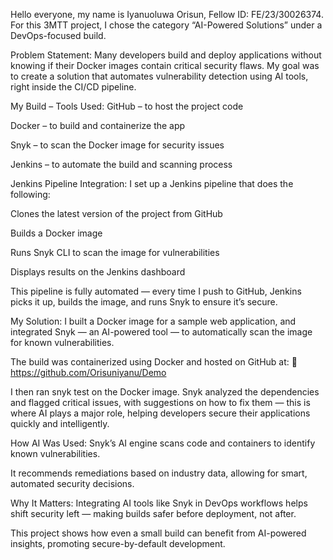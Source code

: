 Hello everyone, my name is Iyanuoluwa Orisun, Fellow ID: FE/23/30026374.
For this 3MTT project, I chose the category “AI-Powered Solutions” under a DevOps-focused build.

Problem Statement:
Many developers build and deploy applications without knowing if their Docker images contain critical security flaws.
My goal was to create a solution that automates vulnerability detection using AI tools, right inside the CI/CD pipeline.

My Build – Tools Used:
GitHub – to host the project code

Docker – to build and containerize the app

Snyk – to scan the Docker image for security issues

Jenkins – to automate the build and scanning process

Jenkins Pipeline Integration:
I set up a Jenkins pipeline that does the following:

Clones the latest version of the project from GitHub

Builds a Docker image

Runs Snyk CLI to scan the image for vulnerabilities

Displays results on the Jenkins dashboard

This pipeline is fully automated — every time I push to GitHub, Jenkins picks it up, builds the image, and runs Snyk to ensure it’s secure.

 My Solution:
I built a Docker image for a sample web application, and integrated Snyk — an AI-powered tool — to automatically scan the image for known vulnerabilities.

The build was containerized using Docker and hosted on GitHub at:
🔗 https://github.com/Orisuniyanu/Demo

I then ran snyk test on the Docker image. Snyk analyzed the dependencies and flagged critical issues, with suggestions on how to fix them — this is where AI plays a major role, helping developers secure their applications quickly and intelligently.

How AI Was Used:
Snyk’s AI engine scans code and containers to identify known vulnerabilities.

It recommends remediations based on industry data, allowing for smart, automated security decisions.

 Why It Matters:
Integrating AI tools like Snyk in DevOps workflows helps shift security left — making builds safer before deployment, not after.

This project shows how even a small build can benefit from AI-powered insights, promoting secure-by-default development.

